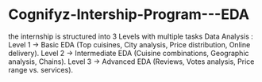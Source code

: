 # Cognifyz-Intership-Program---EDA
the internship is structured into 3 Levels with multiple tasks  Data Analysis  :  Level 1 → Basic EDA (Top cuisines, City analysis, Price distribution, Online delivery).  Level 2 → Intermediate EDA (Cuisine combinations, Geographic analysis, Chains).  Level 3 → Advanced EDA (Reviews, Votes analysis, Price range vs. services).

